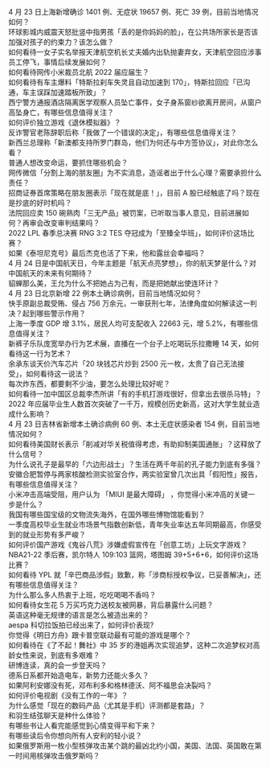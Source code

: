 4 月 23 日上海新增确诊 1401 例、无症状 19657 例、死亡 39 例，目前当地情况如何？  
环球影城内威震天怒批竖中指男孩「丢的是你妈妈的脸」，在公共场所家长是否该加强对孩子的约束力？该怎么做？  
如何看待一女子实名举报天津航空机长丈夫婚内出轨抛妻弃女，天津航空回应涉事员工停飞，事情后续发展如何？  
如何看待网传小米裁员北航 2022 届应届生？  
如何看待有车主爆料「特斯拉刹车失灵且自动加速到 170」，特斯拉回应「已沟通，车主误踩加速踏板所致」？  
西宁警方通报酒店隔离医学观察人员坠亡事件，女子身系窗纱欲离开房间，从窗户高坠身亡，有哪些信息值得关注？  
如何评价独立游戏《退休模拟器》？  
反诈警官老陈辞职后称「我做了一个错误的决定」，有哪些信息值得关注？  
新西兰总理称「新澳都支持所罗门群岛，他们为何还与中方签协议」，对此你怎么看？  
普通人想改变命运，要抓住哪些机会？  
网传微信「分割上海的朋友圈」为不实消息，造谣者出于什么心理？需要承担什么责任？  
招商证券首席策略在朋友圈表示「现在就是底！」，目前 A 股已经触底了吗？现在是抄底的好时机吗？  
法院回应卖 150 碗熟肉「三无产品」被罚案，已听取当事人意见，目前进展如何？再审会改变审判结果吗？  
2022 LPL 春季总决赛 RNG 3:2 TES 夺冠成为「至臻全华班」，如何评价这场比赛？  
如果《泰坦尼克号》最后杰克也活了下来，他和露丝会幸福吗？  
4 月 24 日是中国航天日，今年主题是「航天点亮梦想」，你的航天梦是什么？对中国航天的未来有何期待？  
貂蝉那么美，王允为什么不把她占为己有，而是把她献出使连环计？  
4 月 23 日北京新增 22 例本土确诊病例，目前当地情况如何？  
快手原副总裁受贿、侵占 756 万余元，一审获刑七年，法律角度如何解读这一判决？起到哪些警示作用？  
上海一季度 GDP 增 3.1%，居民人均可支配收入 22663 元，增 5.2%，有哪些信息值得关注？  
新裤子乐队庞宽举办行为艺术展，直播在一个台子上吃喝玩乐拉撒睡 14 天，如何看待这一行为艺术？  
余承东谈天价汽车芯片「20 块钱芯片炒到 2500 元一枚，太贵了自己无法接受」，如何看待这一说法？  
每次炸东西，都要剩不少油，要怎么处理比较好呢？  
如何看待一加中国区总裁李杰所讲「有的手机打游戏很好，但拿出去很杀马特」？  
2022 年应届毕业生人数首次突破了一千万，规模创历史新高，这对大学生就业造成什么影响？  
4 月 23 日吉林省新增本土确诊病例 60 例、本土无症状感染者 154 例，目前当地情况如何？  
如何看待美国财长表示「削减对华关税值得考虑，有助抑制美国通胀」？这释放了什么信号？  
为什么说孔子是最早的「六边形战士」？生活在两千年前的孔子能力到底有多强？  
安徽合肥暂停与两家核酸检测实验室合作，两实验室曾几次出具「假阳性」报告，有哪些信息值得关注？  
小米冲击高端受阻，用户认为 「MIUI 是最大障碍」 ，你觉得小米冲高的关键一步是什么？  
我国有哪些国宝级的文物流失海外，在国外哪些博物馆能看到？  
一季度高校毕业生就业市场景气指数创新低，青年失业率达五年同期最高，你感受到的就业形势有多严峻？  
如何评价国产游戏《鬼谷八荒》涉嫌虚假宣传在「创意工坊」上玩文字游戏？  
NBA21-22 季后赛，凯尔特人 109:103 篮网，塔图姆 39+5+6+6，如何评价这场比赛？  
如何看待 YPL 就「辛巴商品涉假」致歉，称「涉商标授权争议，已妥善解决」，还有哪些信息值得关注？  
为什么那么多人热衷于上班，吃吃喝喝不香吗？  
如何看待女生花 5 万买巧克力送校友被网暴，背后暴露什么问题？  
英语这种毫无规律的语言是怎么被造出来的？  
aespa 科切拉饭拍已经出来了，如何评价表现?  
你觉得《明日方舟》跟卡普空联动最有可能的游戏是哪个？  
如何看待在《了不起！舞社》中 35 岁的港姐再次实现追梦，这种二次追梦权对高龄女性来说，到底有多艰难？  
研博连读，真的会一步登天吗？  
德系日系都开始造电车，新势力还能火多久？  
如果阿利安娜没有死，邓布利多和格林德沃、阿不福思会决裂吗？  
如何评价电视剧《没有工作的一年》？  
为什么感觉「现在的数码产品（尤其是手机）评测都是套路」？  
和羽生结弦聊天是种什么体验？  
有哪些书让人看完能感觉到心情变得平和下来？  
有哪些读后令你想向所有人安利的轻小说？  
如果俄罗斯用一枚小型核弹攻击某个跳的最凶北约小国，美国、法国、英国敢在第一时间用核弹攻击俄罗斯吗？  
